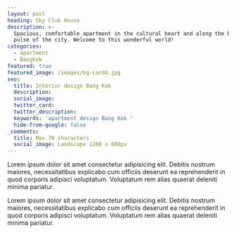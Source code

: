 ```yaml
---
layout: post
heading: Sky Club House
description: >-
  Spacious, comfortable apartment in the cultural heart and along the business
  pulse of the city. Welcome to this wonderful world! 
categories:
  - apartment
  - Bangkok
featured: true
featured_image: /images/bg-card4.jpg
seo:
  title: Interior design Bang Kok
  description:
  social_image:
  twitter_card:
  twitter_description:
  keywords: 'apartment design Bang Kok '
  hide-from-google: false
_comments:
  title: Max 70 characters
  social_image: Landscape 1200 x 600px
---
```

Lorem ipsum dolor sit amet consectetur adipisicing elit. Debitis nostrum maiores, necessitatibus explicabo cum officiis deserunt ea reprehenderit in quod corporis adipisci voluptatum. Voluptatum rem alias quaerat deleniti minima pariatur.

Lorem ipsum dolor sit amet consectetur adipisicing elit. Debitis nostrum maiores, necessitatibus explicabo cum officiis deserunt ea reprehenderit in quod corporis adipisci voluptatum. Voluptatum rem alias quaerat deleniti minima pariatur.

<img data-src="/images/bg-card4.jpg" class="hide-sm one-half-image lazy "> <img> 
<img data-src="/images/bg-light.jpg" class="one-half-image lazy "> <img> 